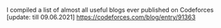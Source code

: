 I compiled a list of almost all useful blogs ever published on Codeforces [update: till 09.06.2021]
https://codeforces.com/blog/entry/91363
